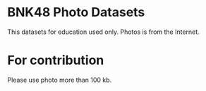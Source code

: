# BNK48 Photo Datasets
This datasets for education used only. Photos is from the Internet.
# For contribution
Please use photo more than 100 kb.